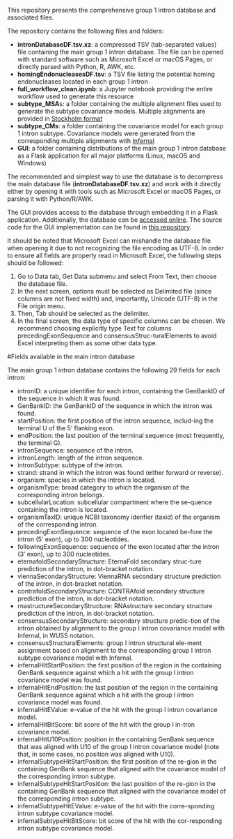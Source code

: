 This repository presents the comprehensive group 1 intron database and associated files. 

The repository contains the following files and folders:
- **intronDatabaseDF.tsv.xz**: a compressed TSV (tab-separated values) file containing the main group 1 intron database. The file can be opened with standard software such as Microsoft Excel or macOS Pages, or directly parsed with Python, R, AWK, etc.
- **homingEndonucleasesDF.tsv**: a TSV file listing the potential homing endonucleases located in each group 1 intron
- **full_workflow_clean.ipynb**: a Jupyter notebook providing the entire workflow used to generate this resource
- **subtype_MSA**s: a folder containing the multiple alignment files used to generate the subtype covariance models. Multiple alignments are provided in [Stockholm format](https://sonnhammer.sbc.su.se/Stockholm.html)
- **subtype_CMs**: a folder containing the covariance model for each group 1 intron subtype. Covariance models were generated from the corresponding multiple alignments with [Infernal](http://eddylab.org/infernal/)
- **GUI**: a folder containing distributions of the main group 1 intron database as a Flask application for all major platforms (Linux, macOS and Windows)

The recommended and simplest way to use the database is to decompress the main database file (**intronDatabaseDF.tsv.xz**) and work with it directly either by opening it with tools such as Microsoft Excel or macOS Pages, or parsing it with Python/R/AWK.

The GUI provides access to the database through embedding it in a Flask application. Additionally, the database can be [accessed online](https://online-group-1-intron-database.onrender.com). The source code for the GUI implementation can be found in [this repository](https://github.com/LaraSellesVidal/OnlineGroup1IntronDatabase).

It should be noted that Microsoft Excel can mishandle the database file when opening it due to not recognizing the file encoding as UTF-8. In order to ensure all fields are properly read in Microsoft Excel, the following steps should be followed:
1.	Go to Data tab, Get Data submenu and select From Text, then choose the database file.
2.	In the next screen, options must be selected as Delimited file (since columns are not fixed width) and, importantly, Unicode (UTF-8) in the File origin menu.
3.	Then, Tab should be selected as the delimiter.
4.	In the final screen, the data type of specific columns can be chosen. We recommend choosing explicitly type Text for columns precedingExonSequence and consensusStruc-turalElements to avoid Excel interpreting them as some other data type.

#Fields available in the main intron database

The main group 1 intron database contains the following 29 fields for each intron:

-	intronID: a unique identifier for each intron, containing the GenBankID of the sequence in which it was found.
-	GenBankID: the GenBankID of the sequence in which the intron was found.
-	startPosition: the first position of the intron sequence, includ-ing the terminal U of the 5’ flanking exon.
-	endPosition: the last position of the terminal sequence (most frequently, the terminal G).
-	intronSequence: sequence of the intron.
-	intronLength: length of the intron sequence.
-	intronSubtype: subtype of the intron.
-	strand: strand in which the intron was found (either forward or reverse).
-	organism: species in which the intron is located.
-	organismType: broad category to which the organism of the corresponding intron belongs.
-	subcellularLocation: subcellular compartment where the se-quence containing the intron is located.
-	organismTaxID: unique NCBI taxonomy idenfier (taxid) of the organism of the corresponding intron.
-	precedingExonSequence: sequence of the exon located be-fore the intron (5’ exon), up to 300 nucleotides.
-	followingExonSequence: sequence of the exon located after the intron (3’ exon), up to 300 nucleotides.
-	eternafoldSecondaryStructure: EternaFold secondary struc-ture prediction of the intron, in dot-bracket notation.
-	viennaSecondaryStructure: ViennaRNA secondary structure prediction of the intron, in dot-bracket notation.
-	contrafoldSecondaryStructure: CONTRAfold secondary structure prediction of the intron, in dot-bracket notation.
-	rnastructureSecondaryStructure: RNAstructure secondary structure prediction of the intron, in dot-bracket notation.
-	consensusSecondaryStructure: secondary structure predic-tion of the intron obtained by alignment to the group I intron covariance model with Infernal, in WUSS notation.
-	consensusStructuralElements: group I intron structural ele-ment assignment based on alignment to the corresponding group I intron subtype covariance model with Infernal.
-	infernalHitStartPosition: the first position of the region in the containing GenBank sequence against which a hit with the group I intron covariance model was found.
-	infernalHitEndPosition: the last position of the region in the containing GenBank sequence against which a hit with the group I intron covariance model was found.
-	infernalHitEValue: e-value of the hit with the group I intron covariance model.
-	infernalHitBitScore: bit score of the hit with the group I in-tron covariance model.
-	infernalHitU10Position: position in the containing GenBank sequence that was aligned with U10 of the group I intron covariance model (note that, in some cases, no position was aligned with U10).
-	infernalSubtypeHitStartPosition: the first position of the re-gion in the containing GenBank sequence that aligned with the covariance model of the corresponding intron subtype.
-	infernalSubtypeHitStartPosition: the last position of the re-gion in the containing GenBank sequence that aligned with the covariance model of the corresponding intron subtype.
-	infernalSubtypeHitEValue: e-value of the hit with the corre-sponding intron subtype covariance model.
-	infernalSubtypeHitBitScore: bit score of the hit with the cor-responding intron subtype covariance model.
